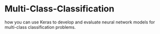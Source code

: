 # Multi-Class-Classification
how you can use Keras to develop and evaluate neural network models for multi-class classification problems.
